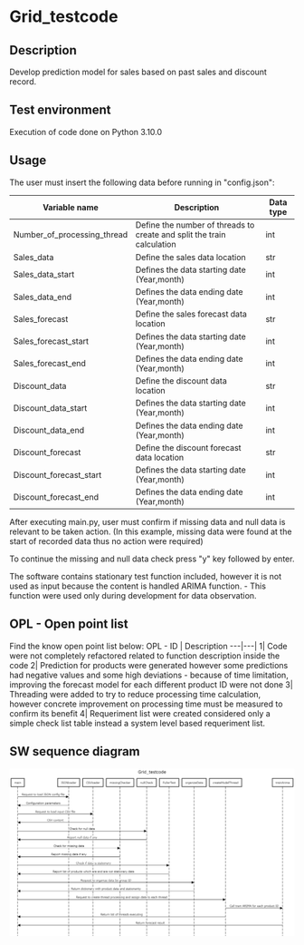 # Grid_testcode #
## Description ##

Develop prediction model for sales based on past sales and discount record.

## Test environment ##
Execution of code done on Python 3.10.0

## Usage ##
The user must insert the following data before running in "config.json":

Variable name | Description | Data type
---|---|---|
Number_of_processing_thread | Define the number of threads to create and split the train calculation | int
Sales_data | Define the sales data location | str
Sales_data_start | Defines the data starting date (Year,month) | int
Sales_data_end | Defines the data ending date (Year,month) | int
Sales_forecast | Define the sales forecast data location | str
Sales_forecast_start | Defines the data starting date (Year,month) | int
Sales_forecast_end | Defines the data ending date (Year,month) | int
Discount_data | Define the discount data location | str
Discount_data_start | Defines the data starting date (Year,month) | int
Discount_data_end | Defines the data ending date (Year,month) | int
Discount_forecast | Define the discount forecast data location | str
Discount_forecast_start | Defines the data starting date (Year,month) | int
Discount_forecast_end | Defines the data ending date (Year,month) | int

After executing main.py, user must confirm if missing data and null data is relevant to be taken action. (In this example, missing data were found at the start of recorded data thus no action were required)

To continue the missing and null data check press "y" key followed by enter.

The software contains stationary test function included, however it is not used as input because the content is handled ARIMA function. - This function were used only during development for data observation.

## OPL - Open point list ##
Find the know open point list below:
OPL - ID | Description 
---|---|
1| Code were not completely refactored related to function description inside the code
2| Prediction for products were generated however some predictions had negative values and some high deviations - because of time limitation, improving the forecast model for each different product ID were not done
3| Threading were added to try to reduce processing time calculation, however concrete improvement on processing time must be measured to confirm its benefit
4| Requeriment list were created considered only a simple check list table instead a system level based requeriment list.

## SW sequence diagram ##

![Screenshot](./01_document/03_SequenceDiagram/SequenceDiagram.png)
